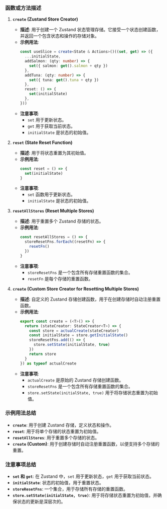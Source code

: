 ### 函数或方法描述

1. **`create` (Zustand Store Creator)**
   - **描述**: 用于创建一个 Zustand 状态管理存储。它接受一个状态创建函数，并返回一个包含状态和操作的存储对象。
   - **示例用法**:
     ```ts
     const useSlice = create<State & Actions>()((set, get) => ({
       ...initialState,
       addSalmon: (qty: number) => {
         set({ salmon: get().salmon + qty })
       },
       addTuna: (qty: number) => {
         set({ tuna: get().tuna + qty })
       },
       reset: () => {
         set(initialState)
       },
     }))
     ```
   - **注意事项**: 
     - `set` 用于更新状态。
     - `get` 用于获取当前状态。
     - `initialState` 是状态的初始值。

2. **`reset` (State Reset Function)**
   - **描述**: 用于将状态重置为其初始值。
   - **示例用法**:
     ```ts
     const reset = () => {
       set(initialState)
     }
     ```
   - **注意事项**: 
     - `set` 函数用于更新状态。
     - `initialState` 是状态的初始值。

3. **`resetAllStores` (Reset Multiple Stores)**
   - **描述**: 用于重置多个 Zustand 存储的状态。
   - **示例用法**:
     ```ts
     const resetAllStores = () => {
       storeResetFns.forEach((resetFn) => {
         resetFn()
       })
     }
     ```
   - **注意事项**: 
     - `storeResetFns` 是一个包含所有存储重置函数的集合。
     - `resetFn` 是每个存储的重置函数。

4. **`create` (Custom Store Creator for Resetting Multiple Stores)**
   - **描述**: 自定义的 Zustand 存储创建函数，用于在创建存储时自动注册重置函数。
   - **示例用法**:
     ```ts
     export const create = (<T>() => {
       return (stateCreator: StateCreator<T>) => {
         const store = actualCreate(stateCreator)
         const initialState = store.getInitialState()
         storeResetFns.add(() => {
           store.setState(initialState, true)
         })
         return store
       }
     }) as typeof actualCreate
     ```
   - **注意事项**: 
     - `actualCreate` 是原始的 Zustand 存储创建函数。
     - `storeResetFns` 是一个包含所有存储重置函数的集合。
     - `store.setState(initialState, true)` 用于将存储状态重置为初始值。

### 示例用法总结

- **`create`**: 用于创建 Zustand 存储，定义状态和操作。
- **`reset`**: 用于将单个存储的状态重置为初始值。
- **`resetAllStores`**: 用于重置多个存储的状态。
- **`create` (Custom)**: 用于创建存储时自动注册重置函数，以便支持多个存储的重置。

### 注意事项总结

- **`set` 和 `get`**: 在 Zustand 中，`set` 用于更新状态，`get` 用于获取当前状态。
- **`initialState`**: 状态的初始值，用于重置状态。
- **`storeResetFns`**: 一个集合，用于存储所有存储的重置函数。
- **`store.setState(initialState, true)`**: 用于将存储状态重置为初始值，并确保状态的更新是深层次的。